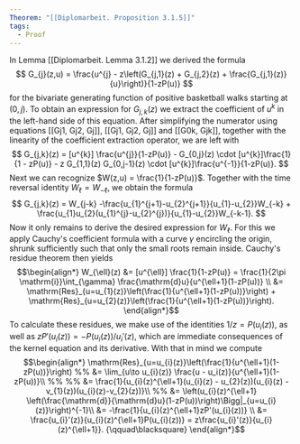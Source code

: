 ```yaml
---
Theorem: "[[Diplomarbeit. Proposition 3.1.5]]"
tags:
  - Proof
---
```


In Lemma [[Diplomarbeit. Lemma 3.1.2]] we derived the formula
$$
G_{j}(z,u) = \frac{u^{j} - z\left(G_{j,1}(z) + G_{j,2}(z) + \frac{G_{j,1}(z)}{u}\right)}{1-zP(u)}
$$
for the bivariate generating function of positive basketball walks starting at $(0,j)$. To obtain an expression for $G_{j,k}(z)$ we extract the coefficient of $u^{k}$ in the left-hand side of this equation. After simplifying the numerator using equations [[Gj1, Gj2, Gj]], [[Gj1, Gj2, Gj]] and [[G0k, Gjk]], together with the linearity of the coefficient extraction operator, we are left with
$$
G_{j,k}(z) = [u^{k}] \frac{u^{j}}{1-zP(u)} - G_{0,j}(z) \cdot [u^{k}]\frac{1}{1 - zP(u)} - z G_{1,1}(z) G_{0,j-1}(z) \cdot [u^{k}]\frac{u^{-1}}{1-zP(u)}.
$$
Next we can recognize $W(z,u) = \frac{1}{1-zP(u)}$. Together with the time reversal identity $W_{\ell} = W_{-\ell}$, we obtain the formula
$$
G_{j,k}(z) = W_{j-k} -\frac{u_{1}^{j+1}-u_{2}^{j+1}}{u_{1}-u_{2}}W_{-k} + \frac{u_{1}u_{2}(u_{1}^{j}-u_{2}^{j})}{u_{1}-u_{2}}W_{-k-1}.
$$
Now it only remains to derive the desired expression for $W_{\ell}$. For this we apply Cauchy's coefficient formula with a curve $\gamma$ encircling the origin, shrunk sufficiently such that only the small roots remain inside. Cauchy's residue theorem then yields
$$\begin{align*}
W_{\ell}(z) &= [u^{\ell}] \frac{1}{1-zP(u)}
= \frac{1}{2\pi \mathrm{i}}\int_{\gamma} \frac{\mathrm{d}u}{u^{\ell+1}(1-zP(u))} \\
&= \mathrm{Res}_{u=u_{1}(z)}\left(\frac{1}{u^{\ell+1}(1-zP(u))}\right) + \mathrm{Res}_{u=u_{2}(z)}\left(\frac{1}{u^{\ell+1}(1-zP(u))}\right).
\end{align*}$$
To calculate these residues, we make use of the identities $1/z = P(u_i(z))$, as well as $zP'(u_i(z)) = - P(u_i(z))/u_i'(z)$, which are immediate consequences of the kernel equation and its derivative. With that in mind we compute
$$\begin{align*}
\mathrm{Res}_{u=u_{i}(z)}\left(\frac{1}{u^{\ell+1}(1-zP(u))}\right)
%% &= \lim_{u\to u_{i}(z)} \frac{u - u_i(z)}{u^{\ell+1}(1-zP(u))}\\ %%
%% &= \frac{1}{u_{i}(z)^{\ell+1}(u_{i}(z) - u_{2}(z))(u_{i}(z) - v_{1}(z))(u_{i}(z)-v_{2}(z))}\\ %%
&= \left(u_{i}(z)^{\ell+1} \left(\frac{\mathrm{d}}{\mathrm{d}u}(1-zP(u))\right)\Bigg|_{u=u_{i}(z)}\right)^{-1}\\
&= -\frac{1}{u_{i}(z)^{\ell+1}zP'(u_{i}(z))} \\
&= \frac{u_{i}'(z)}{u_{i}(z)^{\ell+1}P(u_{i}(z))}
= z\frac{u_{i}'(z)}{u_{i}(z)^{\ell+1}}. {\qquad\blacksquare}
\end{align*}$$ 
